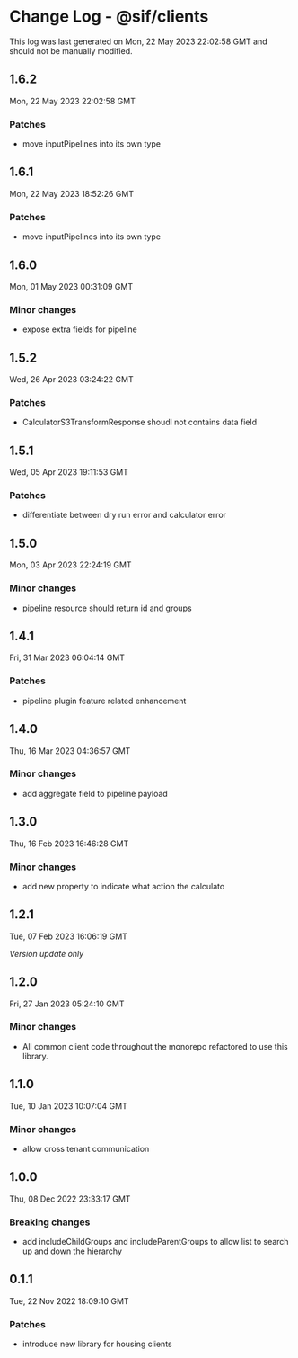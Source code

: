 # Change Log - @sif/clients

This log was last generated on Mon, 22 May 2023 22:02:58 GMT and should not be manually modified.

## 1.6.2
Mon, 22 May 2023 22:02:58 GMT

### Patches

- move inputPipelines into its own type

## 1.6.1
Mon, 22 May 2023 18:52:26 GMT

### Patches

- move inputPipelines into its own type

## 1.6.0
Mon, 01 May 2023 00:31:09 GMT

### Minor changes

- expose extra fields for pipeline

## 1.5.2
Wed, 26 Apr 2023 03:24:22 GMT

### Patches

- CalculatorS3TransformResponse shoudl not contains data field

## 1.5.1
Wed, 05 Apr 2023 19:11:53 GMT

### Patches

- differentiate between dry run error and calculator error

## 1.5.0
Mon, 03 Apr 2023 22:24:19 GMT

### Minor changes

- pipeline resource should return id and groups

## 1.4.1
Fri, 31 Mar 2023 06:04:14 GMT

### Patches

- pipeline plugin feature related enhancement

## 1.4.0
Thu, 16 Mar 2023 04:36:57 GMT

### Minor changes

- add aggregate field to pipeline payload

## 1.3.0
Thu, 16 Feb 2023 16:46:28 GMT

### Minor changes

- add new property to indicate what action the calculato

## 1.2.1
Tue, 07 Feb 2023 16:06:19 GMT

_Version update only_

## 1.2.0
Fri, 27 Jan 2023 05:24:10 GMT

### Minor changes

- All common client code throughout the monorepo refactored to use this library.

## 1.1.0
Tue, 10 Jan 2023 10:07:04 GMT

### Minor changes

- allow cross tenant communication

## 1.0.0
Thu, 08 Dec 2022 23:33:17 GMT

### Breaking changes

- add includeChildGroups and includeParentGroups to allow list to search up and down the hierarchy

## 0.1.1
Tue, 22 Nov 2022 18:09:10 GMT

### Patches

- introduce new library for housing clients

